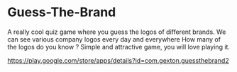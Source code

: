 # Guess-The-Brand
A really cool quiz game where you guess the logos of different brands. We can see various company logos every day and everywhere How many of the logos do you know ? Simple and attractive game, you will love playing it.

https://play.google.com/store/apps/details?id=com.gexton.guessthebrand2
